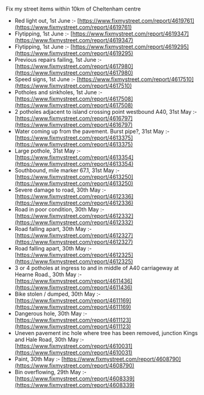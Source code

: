 Fix my street items within 10km of Cheltenham centre

<!-- fix_marker starts -->

- Red light out, 1st June :- [https://www.fixmystreet.com/report/4619761](https://www.fixmystreet.com/report/4619761)
- Flytipping, 1st June :- [https://www.fixmystreet.com/report/4619347](https://www.fixmystreet.com/report/4619347)
- Flytipping, 1st June :- [https://www.fixmystreet.com/report/4619295](https://www.fixmystreet.com/report/4619295)
- Previous repairs failing, 1st June :- [https://www.fixmystreet.com/report/4617980](https://www.fixmystreet.com/report/4617980)
- Speed signs, 1st June :- [https://www.fixmystreet.com/report/4617510](https://www.fixmystreet.com/report/4617510)
- Potholes and sinkholes, 1st June :- [https://www.fixmystreet.com/report/4617508](https://www.fixmystreet.com/report/4617508)
- 2 potholes adjacent to island crossing point westbound A40, 31st May :- [https://www.fixmystreet.com/report/4616797](https://www.fixmystreet.com/report/4616797)
- Water coming up from the pavement. Burst pipe?, 31st May :- [https://www.fixmystreet.com/report/4613375](https://www.fixmystreet.com/report/4613375)
- Large pothole, 31st May :- [https://www.fixmystreet.com/report/4613354](https://www.fixmystreet.com/report/4613354)
- Southbound, mile marker 67.1, 31st May :- [https://www.fixmystreet.com/report/4613250](https://www.fixmystreet.com/report/4613250)
- Severe damage to road, 30th May :- [https://www.fixmystreet.com/report/4612336](https://www.fixmystreet.com/report/4612336)
- Road in poor condition, 30th May :- [https://www.fixmystreet.com/report/4612332](https://www.fixmystreet.com/report/4612332)
- Road falling apart, 30th May :- [https://www.fixmystreet.com/report/4612327](https://www.fixmystreet.com/report/4612327)
- Road falling apart, 30th May :- [https://www.fixmystreet.com/report/4612325](https://www.fixmystreet.com/report/4612325)
- 3 or 4 potholes at ingress to and in middle of A40 carriageway at Hearne Road., 30th May :- [https://www.fixmystreet.com/report/4611436](https://www.fixmystreet.com/report/4611436)
- Bike stolen / dumped, 30th May :- [https://www.fixmystreet.com/report/4611169](https://www.fixmystreet.com/report/4611169)
- Dangerous hole, 30th May :- [https://www.fixmystreet.com/report/4611123](https://www.fixmystreet.com/report/4611123)
- Uneven pavement inc hole where tree has been removed, junction Kings and Hale Road, 30th May :- [https://www.fixmystreet.com/report/4610031](https://www.fixmystreet.com/report/4610031)
- Paint, 30th May :- [https://www.fixmystreet.com/report/4608790](https://www.fixmystreet.com/report/4608790)
- Bin overflowing, 29th May :- [https://www.fixmystreet.com/report/4608339](https://www.fixmystreet.com/report/4608339)

<!-- fix_marker ends -->
